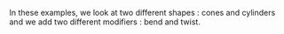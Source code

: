 In these examples, we look at two different shapes : cones and cylinders and we add two different modifiers : bend and twist.
